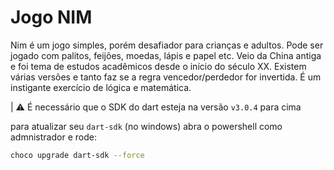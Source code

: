 # Jogo NIM

Nim é um jogo simples, porém desafiador para crianças e adultos. Pode ser jogado com palitos, feijões, moedas, lápis e papel etc. Veio da China antiga e foi tema de estudos acadêmicos desde o início do século XX. Existem várias versões e tanto faz se a regra vencedor/perdedor for invertida. É um instigante exercício de lógica e matemática.

| ⚠️ É necessário que o SDK do dart esteja na versão `v3.0.4` para cima

para atualizar seu `dart-sdk` (no windows) abra o powershell como admnistrador e rode:

```bash
choco upgrade dart-sdk --force
```

